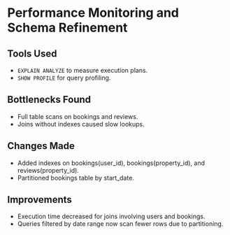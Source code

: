 # Performance Monitoring and Schema Refinement

## Tools Used
- `EXPLAIN ANALYZE` to measure execution plans.
- `SHOW PROFILE` for query profiling.

## Bottlenecks Found
- Full table scans on bookings and reviews.
- Joins without indexes caused slow lookups.

## Changes Made
- Added indexes on bookings(user_id), bookings(property_id), and reviews(property_id).
- Partitioned bookings table by start_date.

## Improvements
- Execution time decreased for joins involving users and bookings.
- Queries filtered by date range now scan fewer rows due to partitioning.
